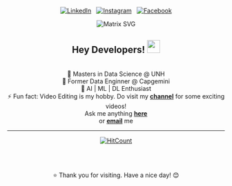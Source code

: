 <div align="center">

<a href="https://www.linkedin.com/in/amjad-ali-kudsi-150b44199/" target="_blank"><img src="https://img.shields.io/badge/LinkedIn-%230077B5.svg?&style=flat-square&logo=linkedin&logoColor=white" alt="LinkedIn"></a> &nbsp; 
<a href="https://www.instagram.com/ak_ali7/" target="_blank"><img src="https://img.shields.io/badge/Instagram-%23E4405F.svg?&style=flat-square&logo=instagram&logoColor=white" alt="Instagram"></a> &nbsp; 
<a href="https://www.facebook.com/amjadkudsiak/" target="_blank"><img src="https://img.shields.io/badge/Facebook-%231877F2.svg?&style=flat-square&logo=facebook&logoColor=white" alt="Facebook"></a>  <br>

![Matrix SVG](https://raw.githubusercontent.com/dheeraj-2000/dheeraj-2000/master/matrix.svg)

<div align="center" width="50">


</div>




<h2> Hey Developers! <img src="https://github.com/dheeraj-2000/dheeraj-2000/blob/master/gifs/Hi.gif" width="30px"></h2> <br>
🔭 Masters in Data Science @ UNH <br>
🌱 Former Data Enginner @ Capgemini <br>
🤔 AI | ML | DL Enthusiast <br>
⚡ Fun fact: Video Editing is my hobby. Do visit my <a href="https://www.youtube.com/channel/UC20tlTyDmZlcOlleN7MU06A?view_as=subscriber"><b>channel</b></a> for some exciting videos! <br>
Ask me anything <a href="https://github.com/AmjadKudsi/AmjadKudsi/issues/new"><b>here</b></a><br>
or <a href="mailto:amjadkudsi7@gmail.com"><b>email</b></a> me

</div>

<div align="center">


---
[![HitCount](http://hits.dwyl.com/AmjadKudsi/AmjadKudsi.svg)](http://hits.dwyl.com/AmjadKudsi/AmjadKudsi)

<br>
<br>

⭐ Thank you for visiting. Have a nice day! 😊

</div>


